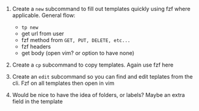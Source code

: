 1. Create a `new` subcommand to fill out templates quickly using fzf where applicable. General flow:
    * `tp new`
    * get url from user
    * fzf method from `GET, PUT, DELETE, etc...`
    * fzf headers
    * get body (open vim? or option to have none)


2. Create a `cp` subcommand to copy templates. Again use fzf here


3. Create an `edit` subcommand so you can find and edit teplates from the cli. Fzf on all templates then open in vim


4. Would be nice to have the idea of folders, or labels? Maybe an extra field in the template
